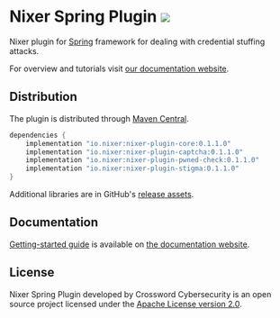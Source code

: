 # Nixer Spring Plugin ![](https://github.com/nixer-io/nixer-spring-plugin/workflows/Java%20CI/badge.svg)

Nixer plugin for [Spring](https://github.com/spring-projects/spring-framework) framework for dealing with credential stuffing attacks.

For overview and tutorials visit [our documentation website](https://nixer-io.github.io/).

## Distribution

The plugin is distributed through [Maven Central](https://mvnrepository.com/artifact/io.nixer).

```groovy
dependencies {
    implementation "io.nixer:nixer-plugin-core:0.1.1.0"
    implementation "io.nixer:nixer-plugin-captcha:0.1.1.0"
    implementation "io.nixer:nixer-plugin-pwned-check:0.1.1.0"
    implementation "io.nixer:nixer-plugin-stigma:0.1.1.0"
}
```

Additional libraries are in GitHub's [release assets](https://github.com/nixer-io/nixer-spring-plugin/releases/latest).

## Documentation

[Getting-started guide](https://nixer-io.github.io/getting-started/) is available on [the documentation website](https://nixer-io.github.io/).

## License

Nixer Spring Plugin developed by Crossword Cybersecurity is an open source project licensed under the 
[Apache License version 2.0](https://www.apache.org/licenses/LICENSE-2.0).
